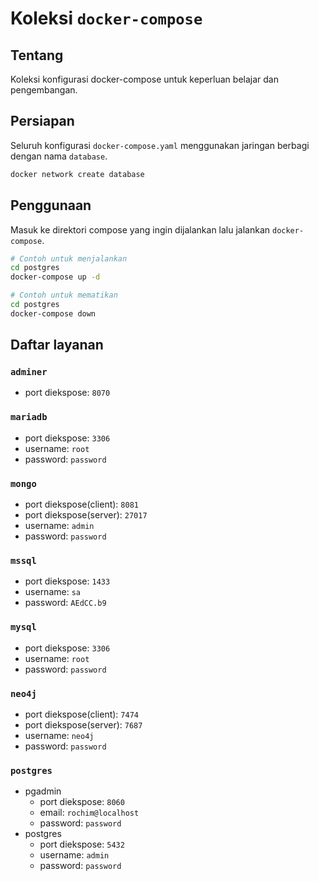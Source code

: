 # Koleksi `docker-compose`

## Tentang
Koleksi konfigurasi docker-compose untuk keperluan belajar dan pengembangan.

## Persiapan
Seluruh konfigurasi `docker-compose.yaml` menggunakan jaringan berbagi dengan nama `database`.

```bash
docker network create database
```

## Penggunaan
Masuk ke direktori compose yang ingin dijalankan lalu jalankan `docker-compose`.

```bash
# Contoh untuk menjalankan
cd postgres
docker-compose up -d

# Contoh untuk mematikan
cd postgres
docker-compose down
```

## Daftar layanan

### `adminer`

* port diekspose: `8070`

### `mariadb`

* port diekspose: `3306`
* username: `root`
* password: `password`

### `mongo`

* port diekspose(client): `8081`
* port diekspose(server): `27017`
* username: `admin`
* password: `password`

### `mssql`

* port diekspose: `1433`
* username: `sa`
* password: `AEdCC.b9`

### `mysql`

* port diekspose: `3306`
* username: `root`
* password: `password`

### `neo4j`

* port diekspose(client): `7474`
* port diekspose(server): `7687`
* username: `neo4j`
* password: `password`

### `postgres`

* pgadmin
    * port diekspose: `8060`
    * email: `rochim@localhost`
    * password: `password`
* postgres
    * port diekspose: `5432`
    * username: `admin`
    * password: `password`